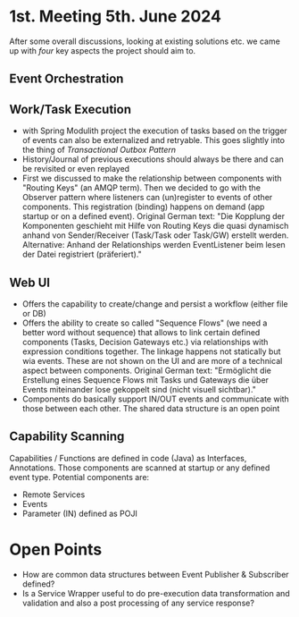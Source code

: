 # 1st. Meeting 5th. June 2024
After some overall discussions, looking at existing solutions etc. we came up with *four* key aspects the project should aim to.

## Event Orchestration

## Work/Task Execution
- with Spring Modulith project the execution of tasks based on the trigger of events can also be externalized and retryable. This goes slightly into the thing of _Transactional Outbox Pattern_
- History/Journal of previous executions should always be there and can be revisited or even replayed
- First we discussed to make the relationship between components with "Routing Keys" (an AMQP term). Then we decided to go with the Observer pattern where listeners can (un)register to events of other components. This registration (binding) happens on demand (app startup or on a defined event). Original German text: "Die Kopplung der Komponenten geschieht mit Hilfe von Routing Keys die quasi dynamisch anhand von Sender/Receiver (Task/Task oder Task/GW) erstellt werden. Alternative: Anhand der Relationships werden EventListener beim lesen der Datei registriert (präferiert)."

## Web UI
- Offers the capability to create/change and persist a workflow (either file or DB)
- Offers the ability to create so called "Sequence Flows" (we need a better word without sequence) that allows to link certain defined components (Tasks, Decision Gateways etc.) via relationships with expression conditions together. The linkage happens not statically but wia events. These are not shown on the UI and are more of a technical aspect between components. Original German text: "Ermöglicht die Erstellung eines Sequence Flows mit Tasks und Gateways die über Events miteinander lose gekoppelt sind (nicht visuell sichtbar)."  
- Components do basically support IN/OUT events and communicate with those between each other. The shared data structure is an open point

## Capability Scanning
Capabilities / Functions are defined in code (Java) as Interfaces, Annotations. Those components are scanned at startup or any defined event type. Potential components are:
- Remote Services
- Events
- Parameter (IN) defined as POJI

# Open Points
- How are common data structures between Event Publisher & Subscriber defined?
- Is a Service Wrapper useful to do pre-execution data transformation and validation and also a post processing of any service response?
